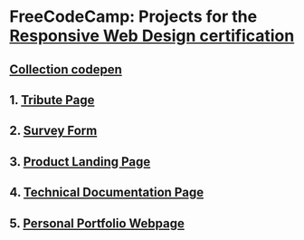 # FreeCodeCamp: Projects for the [Responsive Web Design certification](https://learn.freecodecamp.org/responsive-web-design/responsive-web-design-projects)

## [Collection codepen](https://codepen.io/collection/XmkpWM/#)

## 1. **[Tribute Page](https://codepen.io/lezojeda/full/BgLdjg)**

## 2. **[Survey Form](https://github.com/lezojeda/freecodecamp-responsive-web-design/tree/master/survey-form)**
  
## 3. **[Product Landing Page](https://github.com/lezojeda/freecodecamp-responsive-web-design/tree/master/product-landing-page)**

## 4. **[Technical Documentation Page](https://github.com/lezojeda/freecodecamp-responsive-web-design/tree/master/technical-documentation-page)**
  
## 5. **[Personal Portfolio Webpage](https://github.com/lezojeda/freecodecamp-responsive-web-design/tree/master/portfolio-webpage)**

